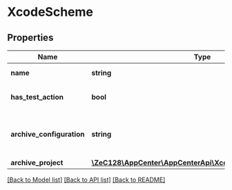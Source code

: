 # XcodeScheme

## Properties
Name | Type | Description | Notes
------------ | ------------- | ------------- | -------------
**name** | **string** | Scheme name | 
**has_test_action** | **bool** | Does scheme have a test action? | 
**archive_configuration** | **string** | Build configuration set in Archive action | [optional] 
**archive_project** | [**\ZeC128\AppCenter\AppCenterApi\XcodeSchemeArchiveProject**](XcodeSchemeArchiveProject.md) |  | [optional] 

[[Back to Model list]](../README.md#documentation-for-models) [[Back to API list]](../README.md#documentation-for-api-endpoints) [[Back to README]](../README.md)


